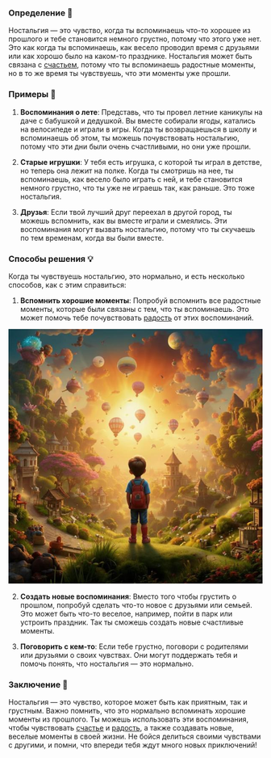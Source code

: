 ### Определение 🌟
Ностальгия — это чувство, когда ты вспоминаешь что-то хорошее из прошлого и тебе становится немного грустно, потому что этого уже нет. Это как когда ты вспоминаешь, как весело проводил время с друзьями или как хорошо было на каком-то празднике. Ностальгия может быть связана с [счастьем](счастье.md), потому что ты вспоминаешь радостные моменты, но в то же время ты чувствуешь, что эти моменты уже прошли.

### Примеры 🌈
1. **Воспоминания о лете**: Представь, что ты провел летние каникулы на даче с бабушкой и дедушкой. Вы вместе собирали ягоды, катались на велосипеде и играли в игры. Когда ты возвращаешься в школу и вспоминаешь об этом, ты можешь почувствовать ностальгию, потому что эти дни были очень счастливыми, но они уже прошли.

2. **Старые игрушки**: У тебя есть игрушка, с которой ты играл в детстве, но теперь она лежит на полке. Когда ты смотришь на нее, ты вспоминаешь, как весело было играть с ней, и тебе становится немного грустно, что ты уже не играешь так, как раньше. Это тоже ностальгия.

3. **Друзья**: Если твой лучший друг переехал в другой город, ты можешь вспомнить, как вы вместе играли и смеялись. Эти воспоминания могут вызвать ностальгию, потому что ты скучаешь по тем временам, когда вы были вместе.

### Способы решения 💡
Когда ты чувствуешь ностальгию, это нормально, и есть несколько способов, как с этим справиться:

1. **Вспомнить хорошие моменты**: Попробуй вспомнить все радостные моменты, которые были связаны с тем, что ты вспоминаешь. Это может помочь тебе почувствовать [радость](радость.md) от этих воспоминаний.



![Изображение ностальгия](ностальгия.jpg)



2. **Создать новые воспоминания**: Вместо того чтобы грустить о прошлом, попробуй сделать что-то новое с друзьями или семьей. Это может быть что-то веселое, например, пойти в парк или устроить праздник. Так ты сможешь создать новые счастливые моменты.

3. **Поговорить с кем-то**: Если тебе грустно, поговори с родителями или друзьями о своих чувствах. Они могут поддержать тебя и помочь понять, что ностальгия — это нормально.

### Заключение 🌟
Ностальгия — это чувство, которое может быть как приятным, так и грустным. Важно помнить, что это нормально вспоминать хорошие моменты из прошлого. Ты можешь использовать эти воспоминания, чтобы чувствовать [счастье](счастье.md) и [радость](радость.md), а также создавать новые, веселые моменты в своей жизни. Не бойся делиться своими чувствами с другими, и помни, что впереди тебя ждут много новых приключений!
